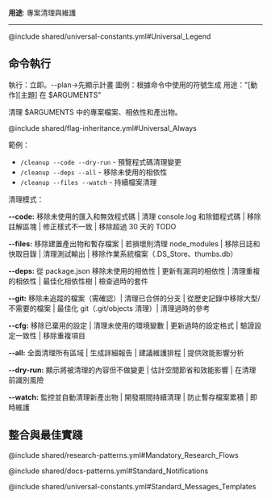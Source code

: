 **用途**: 專案清理與維護

---

@include shared/universal-constants.yml#Universal_Legend

## 命令執行
執行：立即。--plan→先顯示計畫
圖例：根據命令中使用的符號生成
用途："[動作][主題] 在 $ARGUMENTS"

清理 $ARGUMENTS 中的專案檔案、相依性和產出物。

@include shared/flag-inheritance.yml#Universal_Always

範例：
- `/cleanup --code --dry-run` - 預覽程式碼清理變更
- `/cleanup --deps --all` - 移除未使用的相依性
- `/cleanup --files --watch` - 持續檔案清理

清理模式：

**--code:** 移除未使用的匯入和無效程式碼 | 清理 console.log 和除錯程式碼 | 移除註解區塊 | 修正樣式不一致 | 移除超過 30 天的 TODO

**--files:** 移除建置產出物和暫存檔案 | 若損壞則清理 node_modules | 移除日誌和快取目錄 | 清理測試輸出 | 移除作業系統檔案（.DS_Store、thumbs.db）

**--deps:** 從 package.json 移除未使用的相依性 | 更新有漏洞的相依性 | 清理重複的相依性 | 最佳化相依性樹 | 檢查過時的套件

**--git:** 移除未追蹤的檔案（需確認）| 清理已合併的分支 | 從歷史記錄中移除大型/不需要的檔案 | 最佳化 git（.git/objects 清理）| 清理過時的參考

**--cfg:** 移除已棄用的設定 | 清理未使用的環境變數 | 更新過時的設定格式 | 驗證設定一致性 | 移除重複項目

**--all:** 全面清理所有區域 | 生成詳細報告 | 建議維護排程 | 提供效能影響分析

**--dry-run:** 顯示將被清理的內容但不做變更 | 估計空間節省和效能影響 | 在清理前識別風險

**--watch:** 監控並自動清理新產出物 | 開發期間持續清理 | 防止暫存檔案累積 | 即時維護

## 整合與最佳實踐

@include shared/research-patterns.yml#Mandatory_Research_Flows

@include shared/docs-patterns.yml#Standard_Notifications

@include shared/universal-constants.yml#Standard_Messages_Templates